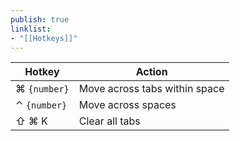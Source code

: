 ```yaml
---
publish: true
linklist:
- "[[Hotkeys]]"
---
```


| Hotkey       | Action                        |
| ------------ | ----------------------------- |
| ⌘ `{number}` | Move across tabs within space |
| ⌃ `{number}` | Move across spaces            |
| ⇧ ⌘ K        | Clear all tabs                |

